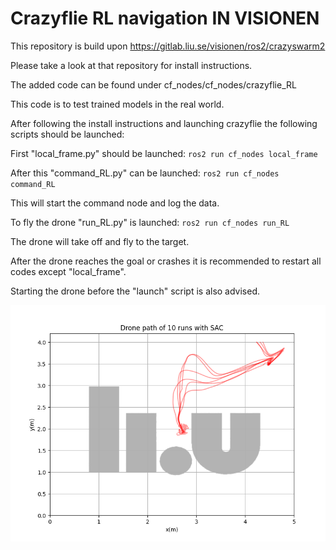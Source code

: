 # Crazyflie RL navigation IN VISIONEN

This repository is build upon https://gitlab.liu.se/visionen/ros2/crazyswarm2

Please take a look at that repository for install instructions.

The added code can be found under cf_nodes/cf_nodes/crazyflie_RL

This code is to test trained models in the real world.

After following the install instructions and launching crazyflie the following scripts should be launched:

First "local_frame.py" should be launched: `ros2 run cf_nodes local_frame`

After this "command_RL.py" can be launched: `ros2 run cf_nodes command_RL`

This will start the command node and log the data.

To fly the drone "run_RL.py" is launched: `ros2 run cf_nodes run_RL`

The drone will take off and fly to the target.


After the drone reaches the goal or crashes it is recommended to restart all codes except "local_frame".

Starting the drone before the "launch" script is also advised.

![Result of 10 tests](cf_nodes/cf_nodes/crazyflie_RL/implementation_test_data/10_runs_in_lab_with_SAC.png)

